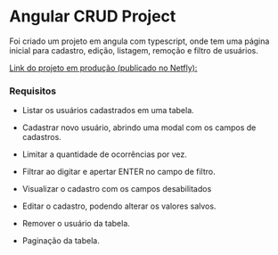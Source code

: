 # Angular CRUD Project

Foi criado um projeto em angula com typescript, onde tem uma página inicial para cadastro, edição, listagem, remoção e filtro de usuários.

 [Link do projeto em produção (publicado no Netfly):](https://64a857cef65afa15eaefb5d6--teal-madeleine-030a67.netlify.app)

<h3>Requisitos</h3>

- Listar os usuários cadastrados em uma tabela.

- Cadastrar novo usuário, abrindo uma modal com os campos de cadastros.

- Limitar a quantidade de ocorrências por vez.

- Filtrar ao digitar e apertar ENTER no campo de filtro.

- Visualizar o cadastro com os campos desabilitados

- Editar o cadastro, podendo alterar os valores salvos.

- Remover o usuário da tabela.
- Paginação da tabela.
